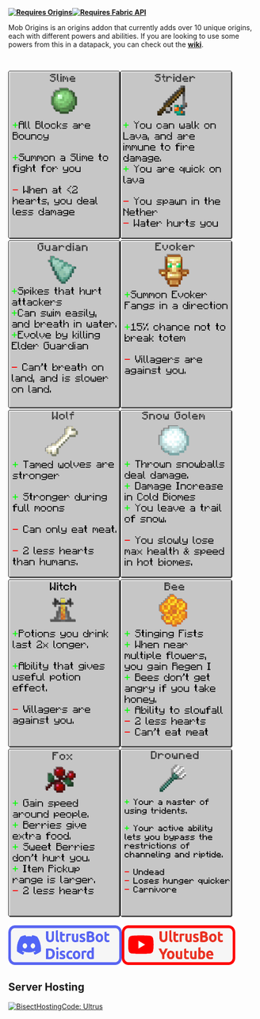 <p><strong><a href="https://www.curseforge.com/minecraft/mc-mods/origins"><img src="https://media.discordapp.net/attachments/817078792463187988/831319512464490496/origins_badge.png" alt="Requires Origins" width="257" height="86" /></a><a href="https://www.curseforge.com/minecraft/mc-mods/fabric-api"><img src="https://i.imgur.com/HabVZJR.png" alt="Requires Fabric API" width="257" height="86" /></a></strong></p>
<p><strong></strong></p>
<p>Mob Origins is an origins addon that currently adds over 10 unique origins, each with different powers and abilities. If you are looking to use some powers from this in a datapack, you can check out the <a href="https://upl.readthedocs.io/en/latest/" title="Wiki"><strong>wiki</strong></a>.</p>
<p>&nbsp;</p>
<p><img src="https://github.com/UltrusBot/MobOrigins/blob/1.17/images/slime-origin.png?raw=true" alt="Slime Origin" width="226" height="339" /><img src="https://github.com/UltrusBot/MobOrigins/blob/1.17/images/strider-origin.png?raw=true" alt="Strider Origin" width="226" height="339" /><img src="https://github.com/UltrusBot/MobOrigins/blob/1.17/images/guardian-origin.png?raw=true" alt="Guardian Origin" width="226" height="339" /><img src="https://github.com/UltrusBot/MobOrigins/blob/1.17/images/evoker-origin.png?raw=true" alt="Evoker Origin" width="226" height="339" /><img src="https://github.com/UltrusBot/MobOrigins/blob/1.17/images/wolf-origin.png?raw=true" alt="Wolf Origin" width="226" height="339" /><img src="https://github.com/UltrusBot/MobOrigins/blob/1.17/images/snow_golem-origin.png?raw=true" alt="Snow Golem Origin" width="226" height="339" /><img src="https://github.com/UltrusBot/MobOrigins/blob/1.17/images/witch-origin.png?raw=true" alt="Witch Origin" width="226" height="339" /><img src="https://github.com/UltrusBot/MobOrigins/blob/1.17/images/bee-origin.png?raw=true" alt="Bee Origin" width="226" height="339" /><img src="https://github.com/UltrusBot/MobOrigins/blob/1.17/images/fox-origin.png?raw=true" alt="Fox Origin" width="226" height="339" /><img src="https://github.com/UltrusBot/MobOrigins/blob/1.17/images/drowned.png?raw=true" alt="Fox Origin" width="226" height="339" /></p>
<p><a href="https://discord.gg/zUFbbVVjbB"><img src="https://github.com/UltrusBot/MobOrigins/blob/1.17/images/discord.png?raw=true" alt="discord.gg/zUFbbVVjbB" width="229" height="80" /></a><a href="https://www.youtube.com/c/UltrusBot"><img src="https://github.com/UltrusBot/MobOrigins/blob/1.17/images/youtube.png?raw=true" alt="https://www.youtube.com/c/UltrusBot" width="229" height="80" /></a></p>
<p></p>
<h2>Server Hosting</h2>
<p><a href="https://www.youtube.com/c/UltrusBot"><img src="https://www.bisecthosting.com/partners/custom-banners/7449d2cd-79d2-497d-a042-90ca3033de5d.png" alt="BisectHostingCode: Ultrus" width="597" height="399" /></a></p>
<p></p>